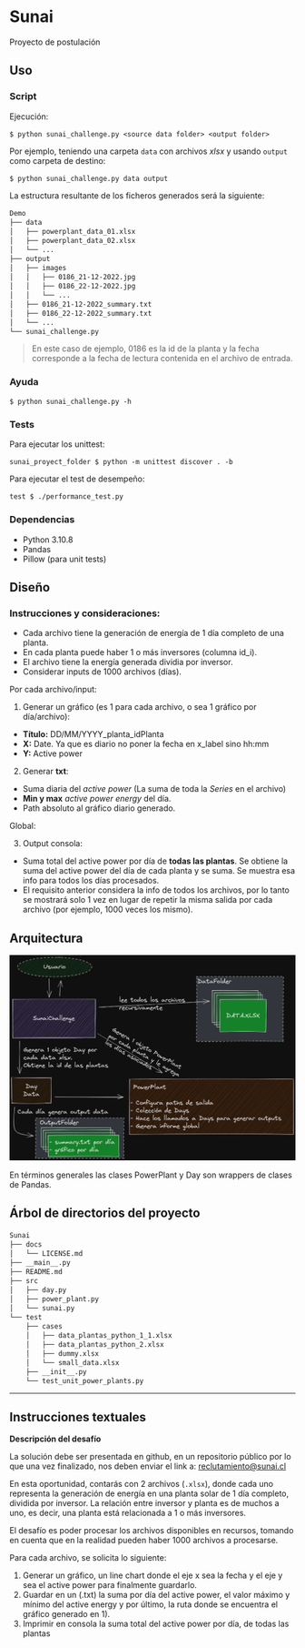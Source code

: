 # Sunai

Proyecto de postulación

## Uso

### Script

Ejecución:

```command
$ python sunai_challenge.py <source data folder> <output folder>
```
Por ejemplo, teniendo una carpeta `data` con archivos _xlsx_ y usando `output`
como carpeta de destino:

```command
$ python sunai_challenge.py data output
```

La estructura resultante de los ficheros generados será la siguiente:

```command
Demo
├── data
│   ├── powerplant_data_01.xlsx
│   ├── powerplant_data_02.xlsx
│   └── ...
├── output
│   ├── images
│   │   ├── 0186_21-12-2022.jpg
│   │   ├── 0186_22-12-2022.jpg
│   │   └── ...
│   ├── 0186_21-12-2022_summary.txt
│   ├── 0186_22-12-2022_summary.txt
│   └── ...
└── sunai_challenge.py
```
> En este caso de ejemplo, 0186 es la id de la planta y la fecha corresponde
> a la fecha de lectura contenida en el archivo de entrada.

### Ayuda

```command
$ python sunai_challenge.py -h
```

### Tests

Para ejecutar los unittest:

```command
sunai_proyect_folder $ python -m unittest discover . -b
```

Para ejecutar el test de desempeño:

```command
test $ ./performance_test.py
```

### Dependencias

- Python 3.10.8
- Pandas
- Pillow (para unit tests)

## Diseño

### Instrucciones y consideraciones:

- Cada archivo tiene la generación de energía de 1 día completo de una planta.
- En cada planta puede haber 1 o más inversores (columna id_i).
- El archivo tiene la energía generada dividia por inversor.
- Considerar inputs de 1000 archivos (días).

Por cada archivo/input:

1. Generar un gráfico (es 1 para cada archivo, o sea 1 gráfico por día/archivo):
  - **Título:** DD/MM/YYYY\_planta\_idPlanta
  - **X:** Date. Ya que es diario no poner la fecha en x_label sino hh:mm
  - **Y:** Active power
2. Generar **txt**: 
  - Suma diaria del _active power_ (La suma de toda la _Series_ en el archivo)
  - **Min y max** _active power energy_ del día.
  - Path absoluto al gráfico diario generado.

Global:

3. Output consola:
  - Suma total del active power por día de **todas las plantas**. Se obtiene la
    suma del active power del día de cada planta y se suma. Se muestra esa info
    para todos los días procesados.
  - El requisito anterior considera la info de todos los archivos, por lo tanto
    se mostrará solo 1 vez en lugar de repetir la misma salida por cada archivo
    (por ejemplo, 1000 veces los mismo).


## Arquitectura

![Diseño básico](/docs/basic_design.png)

En términos generales las clases PowerPlant y Day son wrappers de clases de
Pandas.

## Árbol de directorios del proyecto

```command
Sunai
├── docs
│   └── LICENSE.md
├── __main__.py
├── README.md
├── src
│   ├── day.py
│   ├── power_plant.py
│   └── sunai.py
└── test
    ├── cases
    │   ├── data_plantas_python_1_1.xlsx
    │   ├── data_plantas_python_2.xlsx
    │   ├── dummy.xlsx
    │   └── small_data.xlsx
    ├── __init__.py
    └── test_unit_power_plants.py
```

-------------------------------------------------------------------------------


## Instrucciones textuales

**Descripción del desafío**

La solución debe ser presentada en github, en un repositorio público por lo que
una vez finalizado, nos deben enviar el link a: reclutamiento@sunai.cl

En esta oportunidad, contarás con 2 archivos (`.xlsx`), donde cada uno
representa la generación de energía en una planta solar de 1 día completo,
dividida por inversor. La relación entre inversor y planta es de muchos a uno,
es decir, una planta está relacionada a 1 o más inversores.

El desafío es poder procesar los archivos disponibles en recursos, tomando en
cuenta que en la realidad pueden haber 1000 archivos a procesarse.

Para cada archivo, se solicita lo siguiente:

1. Generar un gráfico, un line chart donde el eje x sea la fecha y el eje y sea
   el active power para finalmente guardarlo.
2. Guardar en un (.txt) la suma por día del active power, el valor máximo y
   mínimo del active energy y por último, la ruta donde se encuentra el gráfico
   generado en 1).
3. Imprimir en consola la suma total del active power por día, de todas las
   plantas


